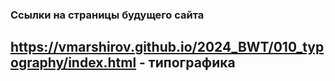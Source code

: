 ### Ссылки на страницы будущего сайта
## https://vmarshirov.github.io/2024_BWT/010_typography/index.html    - типографика
